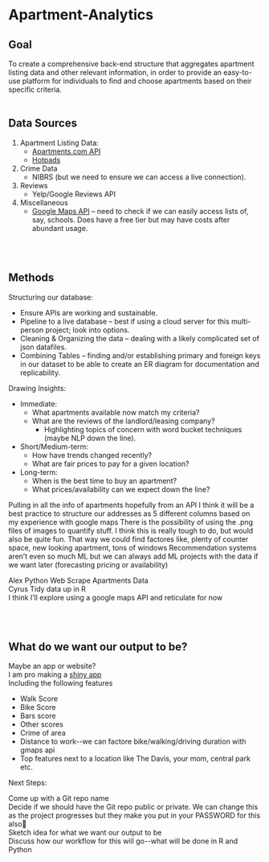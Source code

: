 # Apartment-Analytics

## Goal
To create a comprehensive back-end structure that aggregates apartment listing data and other relevant information, in order to provide an easy-to-use platform for individuals to find and choose apartments based on their specific criteria.
<br>
<br>

## Data Sources
1. Apartment Listing Data: 
    - [Apartments.com API](https://api.apartments.com/v1/)
    - [Hotpads](https://filenet.hotpads.com/+guides/Rental+Listings+Real-Time+Feed+Guide.pdf)
2. Crime Data 
    - NIBRS (but we need to ensure we can access a live connection).
3. Reviews
    - Yelp/Google Reviews API
4. Miscellaneous 
    - [Google Maps API](https://developers.google.com/maps/documentation/places/web-service/overview) – need to check if we can easily access lists of, say, schools. Does have a free tier but may have costs after abundant usage.

<br>
<br>

## Methods
Structuring our database:
- Ensure APIs are working and sustainable.
- Pipeline to a live database – best if using a cloud server for this multi-person project; look into options.
- Cleaning & Organizing the data – dealing with a likely complicated set of json datafiles.
- Combining Tables – finding and/or establishing primary and foreign keys in our dataset to be able to create an ER diagram for documentation and replicability.

Drawing Insights:
- Immediate: 
    - What apartments available now match my criteria?
    - What are the reviews of the landlord/leasing company?
      - Highlighting topics of concern with word bucket techniques (maybe NLP down the line).
- Short/Medium-term: 
    - How have trends changed recently?
    - What are fair prices to pay for a given location?
- Long-term: 
    - When is the best time to buy an apartment?
    - What prices/availability can we expect down the line?


Pulling in all the info of apartments hopefully from an API
I think it will be a best practice to structure our addresses as 5 different columns based on my experience with google maps
There is the possibility of using the .png files of images to quantify stuff. I think this is really tough to do, but would also be quite fun. That way we could find factores like, plenty of counter space, new looking apartment, tons of windows
Recommendation systems aren’t even so much ML but we can always add ML projects with the data if we want later (forecasting pricing or availability)

Alex Python Web Scrape Apartments Data\
Cyrus Tidy data up in R\
I think I’ll explore using a google maps API and reticulate for now

<br>
<br>

## What do we want our output to be?

Maybe an app or website?\
I am pro making a [shiny app](https://shiny.rstudio.com/)\
Including the following features
- Walk Score
- Bike Score
- Bars score
- Other scores
- Crime of area
- Distance to work--we can factore bike/walking/driving duration with gmaps api
- Top features next to a location like The Davis, your mom, central park etc. 

Next Steps:

Come up with a Git repo name\
Decide if we should have the Git repo public or private. We can change this as the project progresses but they make you put in your PASSWORD for this also🥵\
Sketch idea for what we want our output to be\
Discuss how our workflow for this will go--what will be done in R and Python
